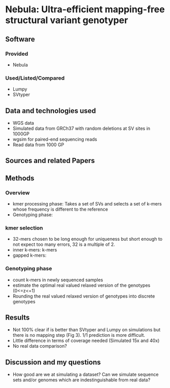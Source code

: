 # Nebula: Ultra-efficient mapping-free structural variant genotyper

## Software 

### Provided
 - Nebula
### Used/Listed/Compared
 - Lumpy
 - SVtyper


## Data and technologies used
 - WGS data
 - Simulated data from GRCh37 with random deletions at SV sites in 1000GP
 - wgsim for paired-end sequencing reads
 - Read data from 1000 GP

## Sources and related Papers

## Methods

### Overview
 - kmer processing phase: Takes a set of SVs and selects a set of k-mers whose frequency is different to the reference
 - Genotyping phase: 
 
### kmer selection
 - 32-mers chosen to be long enough for uniqueness but short enough to not expect too many errors, 32 is a multiple of 2.
 - inner k-mers: k-mers 
 - gapped k-mers:
 
### Genotyping phase
 - count k-mers in newly sequenced samples
 - estimate the optimal real valued relaxed version of the genotypes (0<=z<=1)
 - Rounding the real valued relaxed version of genotypes into discrete genotypes
 


## Results
 - Not 100% clear if is better than SVtyper and Lumpy on simulations but there is no mapping step (Fig 3). 1/1 prediction is more difficult.
 - Little difference in terms of coverage needed (Simulated 15x and 40x)
 - No real data comparison?


## Discussion and my questions
 - How good are we at simulating a dataset? Can we simulate sequence sets and/or genomes which are indestinguishable from real data?



